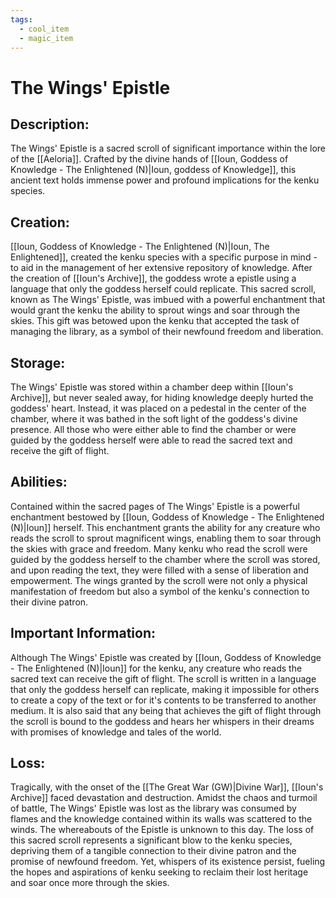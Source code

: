 ```yaml
---
tags:
  - cool_item
  - magic_item
---
```

# The Wings' Epistle

## Description:
The Wings' Epistle is a sacred scroll of significant importance within the lore of the [[Aeloria]]. Crafted by the divine hands of [[Ioun, Goddess of Knowledge - The Enlightened (N)|Ioun, goddess of Knowledge]], this ancient text holds immense power and profound implications for the kenku species.

## Creation:
[[Ioun, Goddess of Knowledge - The Enlightened (N)|Ioun, The Enlightened]], created the kenku species with a specific purpose in mind - to aid in the management of her extensive repository of knowledge. After the creation of [[Ioun's Archive]], the goddess wrote a epistle using a language that only the goddess herself could replicate. This sacred scroll, known as The Wings' Epistle, was imbued with a powerful enchantment that would grant the kenku the ability to sprout wings and soar through the skies. This gift was betowed upon the kenku that accepted the task of managing the library, as a symbol of their newfound freedom and liberation.

## Storage:
The Wings' Epistle was stored within a chamber deep within [[Ioun's Archive]], but never sealed away, for hiding knowledge deeply hurted the goddess' heart. Instead, it was placed on a pedestal in the center of the chamber, where it was bathed in the soft light of the goddess's divine presence. All those who were either able to find the chamber or were guided by the goddess herself were able to read the sacred text and receive the gift of flight. 

## Abilities:
Contained within the sacred pages of The Wings' Epistle is a powerful enchantment bestowed by [[Ioun, Goddess of Knowledge - The Enlightened (N)|Ioun]] herself. This enchantment grants the ability for any creature who reads the scroll to sprout magnificent wings, enabling them to soar through the skies with grace and freedom. Many kenku who read the scroll were guided by the goddess herself to the chamber where the scroll was stored, and upon reading the text, they were filled with a sense of liberation and empowerment. The wings granted by the scroll were not only a physical manifestation of freedom but also a symbol of the kenku's connection to their divine patron.

## Important Information:
Although The Wings' Epistle was created by [[Ioun, Goddess of Knowledge - The Enlightened (N)|Ioun]] for the kenku, any creature who reads the sacred text can receive the gift of flight. The scroll is written in a language that only the goddess herself can replicate, making it impossible for others to create a copy of the text or for it's contents to be transferred to another medium. It is also said that any being that achieves the gift of flight through the scroll is bound to the goddess and hears her whispers in their dreams with promises of knowledge and tales of the world.

## Loss:
Tragically, with the onset of the [[The Great War (GW)|Divine War]], [[Ioun's Archive]] faced devastation and destruction. Amidst the chaos and turmoil of battle, The Wings' Epistle was lost as the library was consumed by flames and the knowledge contained within its walls was scattered to the winds. The whereabouts of the Epistle is unknown to this day. The loss of this sacred scroll represents a significant blow to the kenku species, depriving them of a tangible connection to their divine patron and the promise of newfound freedom. Yet, whispers of its existence persist, fueling the hopes and aspirations of kenku seeking to reclaim their lost heritage and soar once more through the skies.
